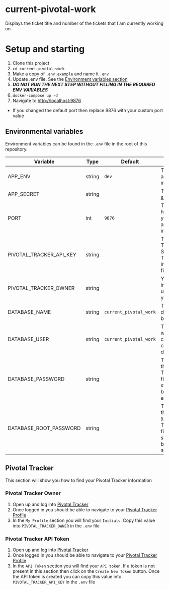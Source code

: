 # current-pivotal-work
Displays the ticket title and number of the tickets that I am currently working on

# Setup and starting
1. Clone this project
1. `cd current-pivotal-work`
1. Make a copy of `.env.example` and name it `.env`
1. Update .env file.  See the [Environment variables section](#environment-variables)
1. ***DO NOT RUN THE NEXT STEP WITHOUT FILLING IN THE REQUIRED ENV VARIABLES***
1. `docker-compose up -d`
1. Navigate to [http://localhost:9876](http://localhost:9876)
  * If you changed the default port then replace 9876 with your custom port value

## Environmental variables
Environment variables can be found in the `.env` file in the root of this repository.

| Variable | Type | Default | Description |
|----------|------|---------|-------------|
| APP_ENV | string | `dev` | The mode that the application will run in. |
| APP_SECRET | string || The framework [secret](https://symfony.com/doc/current/reference/configuration/framework.html#secret) |
| PORT | int | `9876` | The port on your host machine that you want to use to access the interface. |
| PIVOTAL_TRACKER_API_KEY | string || This is your Pivotal Tracker API Key.  See the Pivotal Tracker section for instructions on finding this key. |
| PIVOTAL_TRACKER_OWNER | string || Your Pivotal Tracker initials.  This will be used to identify your work. |
| DATABASE_NAME | string | `current_pivotal_work` | The name of the database that will be created/used. |
| DATABASE_USER | string | `current_pivotal_work` | The username that will be created/used to connect to the database. |
| DATABASE_PASSWORD | string || The password for the `DATABASE_USER`.  This needs to be filled in with a strong password before running application. |
| DATABASE_ROOT_PASSWORD | string || The password for the `DATABASE_ROOT_USER`.  This needs to be filled in with a strong password before running application. |


## Pivotal Tracker
This section will show you how to find your Pivotal Tracker information

### Pivotal Tracker Owner
1. Open up and log into [Pivotal Tracker](https://www.pivotaltracker.com/)
1. Once logged in you should be able to navigate to your [Pivotal Tracker Profile](https://www.pivotaltracker.com/profile)
1. In the `My Profile` section you will find your `Initials`.  Copy this value into `PIVOTAL_TRACKER_OWNER` in the `.env` file

### Pivotal Tracker API Token
1. Open up and log into [Pivotal Tracker](https://www.pivotaltracker.com/)
1. Once logged in you should be able to navigate to your [Pivotal Tracker Profile](https://www.pivotaltracker.com/profile)
1. In the `API Token` section you will find your `API token`.  If a token is not present in this section then click on the `Create New Token` button.  Once the API token is created you can copy this value into `PIVOTAL_TRACKER_API_KEY` in the `.env` file

